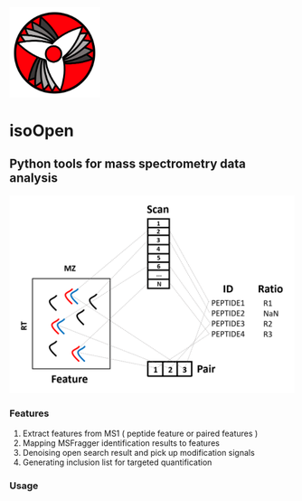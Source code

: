 <img src="docs/logo.png" alt="logo" width="160px" />

# isoOpen


## Python tools for mass spectrometry data analysis

<img src="docs/demo.png" alt="demo" width="800px"/>

### Features

1. Extract features from MS1 ( peptide feature or paired features )
2. Mapping MSFragger identification results to features
3. Denoising open search result and pick up modification signals
4. Generating inclusion list for targeted quantification



###  Usage



